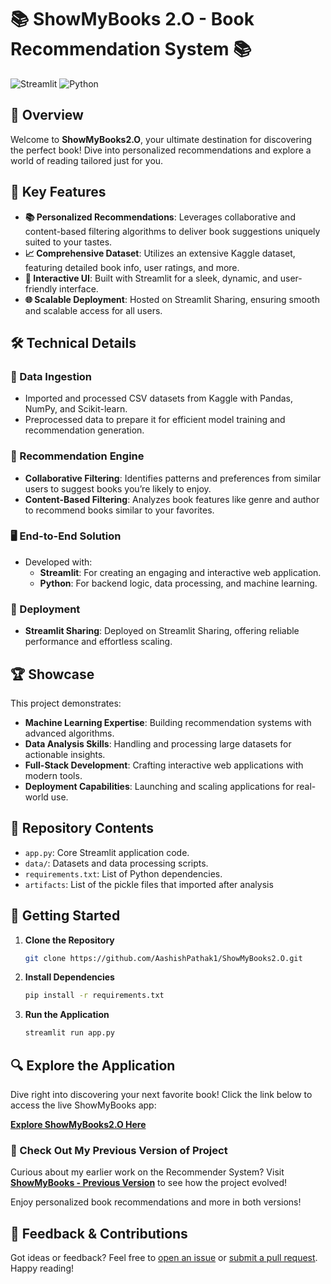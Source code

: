 # 📚 ShowMyBooks 2.O - Book Recommendation System 📚

![Streamlit](https://img.shields.io/badge/streamlit-%23296E92.svg?style=for-the-badge&logo=streamlit&logoColor=white)
![Python](https://img.shields.io/badge/python-%23386C6C.svg?style=for-the-badge&logo=python&logoColor=white)

## 🚀 Overview

Welcome to **ShowMyBooks2.O**, your ultimate destination for discovering the perfect book! Dive into personalized recommendations and explore a world of reading tailored just for you.

## 🌟 Key Features

- **📚 Personalized Recommendations**: Leverages collaborative and content-based filtering algorithms to deliver book suggestions uniquely suited to your tastes.
- **📈 Comprehensive Dataset**: Utilizes an extensive Kaggle dataset, featuring detailed book info, user ratings, and more.
- **🎨 Interactive UI**: Built with Streamlit for a sleek, dynamic, and user-friendly interface.
- **🌐 Scalable Deployment**: Hosted on Streamlit Sharing, ensuring smooth and scalable access for all users.

## 🛠️ Technical Details

### 🔄 Data Ingestion

- Imported and processed CSV datasets from Kaggle with Pandas, NumPy, and Scikit-learn.
- Preprocessed data to prepare it for efficient model training and recommendation generation.

### 🤖 Recommendation Engine

- **Collaborative Filtering**: Identifies patterns and preferences from similar users to suggest books you’re likely to enjoy.
- **Content-Based Filtering**: Analyzes book features like genre and author to recommend books similar to your favorites.

### 🖥️ End-to-End Solution

- Developed with:
  - **Streamlit**: For creating an engaging and interactive web application.
  - **Python**: For backend logic, data processing, and machine learning.

### 🚀 Deployment

- **Streamlit Sharing**: Deployed on Streamlit Sharing, offering reliable performance and effortless scaling.

## 🏆 Showcase

This project demonstrates:

- **Machine Learning Expertise**: Building recommendation systems with advanced algorithms.
- **Data Analysis Skills**: Handling and processing large datasets for actionable insights.
- **Full-Stack Development**: Crafting interactive web applications with modern tools.
- **Deployment Capabilities**: Launching and scaling applications for real-world use.

## 📁 Repository Contents

- `app.py`: Core Streamlit application code.
- `data/`: Datasets and data processing scripts.
- `requirements.txt`: List of Python dependencies.
- `artifacts`: List of the pickle files that imported after analysis

## 🏁 Getting Started

1. **Clone the Repository**
   ```bash
   git clone https://github.com/AashishPathak1/ShowMyBooks2.O.git
   ```
2. **Install Dependencies**
   ```bash
   pip install -r requirements.txt
   ```
3. **Run the Application**
   ```bash
   streamlit run app.py
   ```

## 🔍 Explore the Application

Dive right into discovering your next favorite book!
Click the link below to access the live ShowMyBooks app:

[**Explore ShowMyBooks2.O Here**](https://aashishpathak1-showmybooks2-o-innewui.streamlit.app/)

### 📂 Check Out My Previous Version of Project

Curious about my earlier work on the Recommender System?
Visit [**ShowMyBooks - Previous Version**](https://showmybooks.onrender.com/) to see how the project evolved!

Enjoy personalized book recommendations and more in both versions!

## 💬 Feedback & Contributions

Got ideas or feedback? Feel free to [open an issue](https://github.com/AashishPathak1/ShowMyBooks2.O/issues) or [submit a pull request](https://github.com/AashishPathak1/ShowMyBooks2.O/compare). Happy reading!
